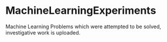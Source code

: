# MachineLearningExperiments
Machine Learning Problems which were attempted to be solved, investigative work is uploaded.
